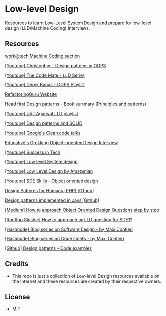 # Low-level Design
Resources to learn Low-Level System Design and prepare for low-level design (LLD/Machine Coding) Interviews.

## Resources

[work@tech Machine Coding section](https://workat.tech/machine-coding)

[[Youtube] Christopher - Design patterns in OOPS](https://www.youtube.com/playlist?list=PLrhzvIcii6GNjpARdnO4ueTUAVR9eMBpc)

[[Youtube] The Code Mate - LLD Series](https://www.youtube.com/playlist?list=PLAC2AM9O1C5KioUMeH9qIjbAV_RMmX8rd)

[[Youtube] Derek Banas - OOPS Playlist](https://www.youtube.com/playlist?list=PLGLfVvz_LVvS5P7khyR4xDp7T9lCk9PgE)

[RefactoringGuru Website](https://refactoring.guru)

[Head first Design patterns - Book summary (Principles and patterns)](https://designpatterns.devm.tech>)

[[Youtube] Udit Agarwal LLD playlist](https://www.youtube.com/playlist?list=PL564gOx0bCLqTolRIHIsR2JPv11w8LESW)

[[Youtube] Design patterns and SOLID](https://www.youtube.com/playlist?list=PLTgRMOcmRb3MVU6oeXRp0naSuk9kcnnfC)

[[Youtube] Google's Clean code talks](https://www.youtube.com/playlist?list=PLx5t1p9LqYUe_3LrWrrJN5agu5Jcd-3bG)

[Educative's Grokking Object-oriented Design Interview](https://www.educative.io/courses/grokking-the-object-oriented-design-interview)

[[Youtube] Success in Tech](https://www.youtube.com/playlist?list=PLA8lYuzFlBqAy6dkZHj5VxUAaqr4vwrka)

[[Youtube] Low level System design](https://www.youtube.com/playlist?list=PLx2RZGha5vYlGw7PxsYlMrNC3-f2ihsBM)

[[Youtube] Low Level Design by Amazonian](https://www.youtube.com/playlist?list=PL12BCqE-Lp650Cg6FZW7SoZwN8Rw1WJI7)

[[Youtube] SDE Skills - Object oriented design](https://www.youtube.com/playlist?list=PLBtMh4xfa9FGzQI8QpUgWI1J9wDdB6RFo)

[Design Patterns for Humans [PHP] [Github]](https://roadmap.sh/guides/design-patterns-for-humans)

[Design patterns implemented in Java [Github]](https://java-design-patterns.com/)

[[Medium] How to approach Object Oriented Design Questions step by step](https://medium.com/@nrkapri/how-to-approach-object-oriented-design-questions-step-by-step-67ed6a5a30e5)

[[Rooftop Slushie] How to approach an LLD question for SDE1?](https://www.rooftopslushie.com/request/How%20to%20approach%20OOD%20Questions%20for%20SDE-1-9654)

[[Hashnode] Blog series on Software Design - by Maxi Contieri](https://hashnode.com/series/object-oriented-design-ckh0jxdzs07qw20s16jmh8og7)

[[Hashnode] Blog series on Code smells  - by Maxi Contieri](https://hashnode.com/series/code-smells-ckh0jrbfm07pu20s1bc0yaae1)

[[Github] Design patterns - Code examples](https://github.com/braindevoiler/design-patterns)

## Credits
* This repo is just a collection of Low-level Design resources available on the Internet and these resources are created by their respective owners.

## License
- [MIT](LICENSE)
